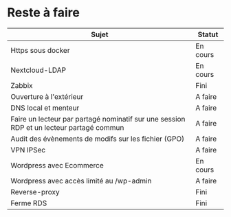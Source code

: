 # Reste à faire 
| Sujet  | Statut |
| ------------- | ------------- |
| Https sous docker  | En cours  |
| Nextcloud-LDAP  | En cours  |
| Zabbix  | Fini |
| Ouverture à l'extérieur  | A faire  |
| DNS local et menteur  | A faire  |
| Faire un lecteur par partagé nominatif sur une session RDP et un lecteur partagé commun  | A faire  |
| Audit des évènements de modifs sur les fichier (GPO)  | A faire  |
| VPN IPSec  | A faire  |
| Wordpress avec Ecommerce  | En cours  |
| Wordpress avec accès limité au /wp-admin  | A faire  |
| Reverse-proxy  | Fini  |
| Ferme RDS  | Fini  |
